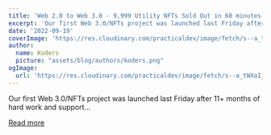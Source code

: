 ```yaml
---
title: 'Web 2.0 to Web 3.0 - 9,999 Utility NFTs Sold Out in 60 minutes for our UI/UX Tools'
excerpt: 'Our first Web 3.0/NFTs project was launched last Friday after 11+ months of hard work and support...'
date: '2022-09-19'
coverImage: 'https://res.cloudinary.com/practicaldev/image/fetch/s--a_tWXaIj--/c_imagga_scale,f_auto,fl_progressive,h_420,q_auto,w_1000/https://dev-to-uploads.s3.amazonaws.com/uploads/articles/28ozw892439illvhebxq.jpg'
author:
  name: Koders
  picture: "assets/blog/authors/koders.png"
ogImage:
  url: 'https://res.cloudinary.com/practicaldev/image/fetch/s--a_tWXaIj--/c_imagga_scale,f_auto,fl_progressive,h_420,q_auto,w_1000/https://dev-to-uploads.s3.amazonaws.com/uploads/articles/28ozw892439illvhebxq.jpg'
---
```


Our first Web 3.0/NFTs project was launched last Friday after 11+ months of hard work and support...

[Read more](https://dev.to/creativetim_official/web-20-to-web-30-9999-utility-nfts-sold-out-in-60-minutes-for-our-uiux-tools-58j7)
